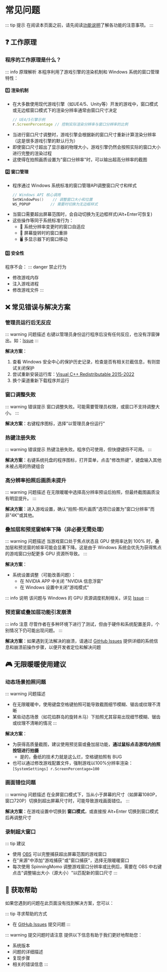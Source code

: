# 常见问题

::: tip 提示
在阅读本页面之前，请先阅读[功能说明](/zh/guide/features)了解各功能的注意事项。
:::

## ❓ 工作原理

### 程序的工作原理是什么？

::: info 原理解析
本程序利用了游戏引擎的渲染机制和 Windows 系统的窗口管理特性：

#### 1️⃣ 渲染机制
- 在大多数使用现代游戏引擎（如UE4/5、Unity等）开发的游戏中，窗口模式或无边框窗口模式下的渲染分辨率通常由窗口尺寸决定
  ```ts
  // UE4/5引擎示例
  r.ScreenPercentage // 控制实际渲染分辨率与窗口分辨率的比例
  ```
- 当进行窗口尺寸调整时，游戏引擎会根据新的窗口尺寸重新计算渲染分辨率（这是很多游戏引擎的默认行为）
- 即使窗口尺寸超出了显示器的物理大小，游戏引擎仍然会按照实际的窗口大小进行完整的渲染过程
- 这使得在拍照画质设置为"窗口分辨率"时，可以输出超高分辨率的截图

#### 2️⃣ 窗口管理
- 程序通过 Windows 系统标准的窗口管理API调整窗口尺寸和样式
  ```cpp
  // Windows API 核心调用
  SetWindowPos()    // 调整窗口大小和位置
  WS_POPUP         // 需要时切换为无边框样式
  ```
- 当窗口需要超出屏幕范围时，会自动切换为无边框样式(Alt+Enter可恢复)
- 这些操作等同于系统标准行为：
  - 📱 系统分辨率变更时的窗口自适应
  - 🔄 屏幕旋转时的窗口重排
  - 🖥️ 多显示器下的窗口移动

#### 3️⃣ 安全性
程序不会：
::: danger 禁止行为
- 修改游戏内存
- 注入游戏进程
- 修改游戏文件
:::

## ❌ 常见错误与解决方案

### 管理员运行后无反应

::: warning 问题描述
右键以管理员身份运行程序后没有任何反应，也没有浮窗弹出。如：[Issue](https://github.com/ChanIok/SpinningMomo/issues/5)
:::

**解决方案**：
1. 查看 Windows 安全中心的保护历史记录，检查是否有相关拦截信息，有则尝试关闭保护
2. 尝试重新安装运行库：[Visual C++ Redistributable 2015-2022](https://aka.ms/vs/17/release/vc_redist.x64.exe)
3. 换个渠道重新下载程序并运行

### 窗口调整失败

::: warning 错误提示
窗口调整失败。可能需要管理员权限，或窗口不支持调整大小。
:::

**解决方案**：右键程序图标，选择"以管理员身份运行"

### 热键注册失败

::: warning 错误提示
热键注册失败。程序仍可使用，但快捷键将不可用。
:::

**解决方案**：右键系统托盘的程序图标，打开菜单，点击"修改热键"，键盘输入其他未被占用的热键组合

### 高分辨率拍照后画质未提升

::: warning 问题描述
在无限暖暖中选择高分辨率预设后拍照，但最终截图画质没有明显提升。
:::

**解决方案**：进入游戏设置，确认"拍照-照片画质"选项已设置为"窗口分辨率"而非"4K"或其他。

### 叠加层和预览窗帧率下降（非必要无需处理）

::: warning 问题描述
当游戏窗口处于焦点状态且 GPU 使用率达到 100% 时，叠加层和预览窗的帧率可能会显著下降。这是由于 Windows 系统会优先为获得焦点的游戏窗口分配更多 GPU 资源所导致。
:::

**解决方案**：
- 系统设置调整（可能改善问题）：
   - 在 NVIDIA APP 中关闭 "NVIDIA 信息浮窗"
   - 在 Windows 设置中关闭"游戏模式"

::: info 说明
该问题与 Windows 的 GPU 资源调度机制相关。详见 [Issue](https://github.com/ChanIok/SpinningMomo/issues/4) 
:::

### 预览窗或叠加层功能引发崩溃

::: info 注意
尽管作者在多种环境下进行了测试，但由于硬件和系统配置差异，个别情况下仍可能出现问题。
:::

**解决方案**：如果遇到无法解决的崩溃，请通过 [GitHub Issues](https://github.com/ChanIok/SpinningMomo/issues) 提供详细的系统信息和崩溃前操作步骤，以便开发者定位和解决问题

## 🎮 无限暖暖使用建议

### 动态场景拍照问题

::: warning 问题描述
- 在无限暖暖中，使用键盘空格键拍照可能导致截图细节模糊、锯齿或纹理不清晰
- 某些动态场景（如花焰群岛的旋转木马）下拍照尤其容易出现细节模糊、锯齿或纹理不清晰的情况
:::

**解决方案**：
- 为获得高质量截图，建议使用预览窗或叠加层功能，**通过鼠标点击游戏内拍照按钮进行拍摄**
  - 是的，叠纸的技术力就是这么烂，空格键拍照有 BUG
- 也可以通过修改游戏配置文件，强制游戏以100%分辨率渲染：`[SystemSettings] r.ScreenPercentage=100`

### 画面错位问题

::: warning 问题描述
在全屏窗口模式下，当从小于屏幕的尺寸（如屏幕1080P，窗口720P）切换到超出屏幕尺寸时，可能导致游戏画面错位。
:::

**解决方案**：在游戏设置中切换到 **窗口模式**，或直接按 Alt+Enter 切换到窗口模式后再调整尺寸

### 录制超大窗口

::: tip 建议
- 使用 [OBS](https://obsproject.com/) 可以完整捕获超出屏幕范围的游戏窗口
- 在"来源"中添加"游戏捕获"或"窗口捕获"，选择无限暖暖窗口
- 每次使用 SpinningMomo 调整游戏窗口分辨率或比例后，需要在 OBS 中右键点击"调整输出大小（源大小）"以匹配新的窗口尺寸
:::

## 💬 获取帮助

如果您遇到的问题在此页面没有找到解决方案，您可以：

::: tip 寻求帮助的方式
- 在 [GitHub Issues](https://github.com/ChanIok/SpinningMomo/issues) 提交问题
:::

::: warning 提交问题时请注意
提供以下信息有助于我们更好地帮助您：
- 系统版本
- 问题的详细描述
- 复现步骤
- 相关的错误信息
:::
